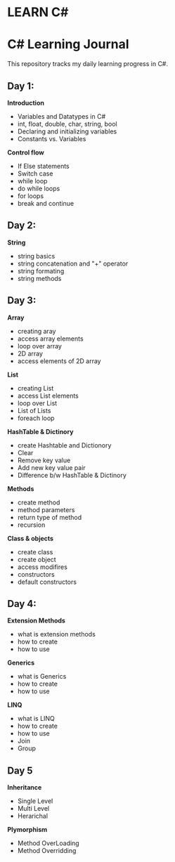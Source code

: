 # LEARN C#

# C# Learning Journal

This repository tracks my daily learning progress in C#.

## Day 1:
**Introduction**
- Variables and Datatypes in C#
- int, float, double, char, string, bool
- Declaring and initializing variables
- Constants vs. Variables

**Control flow**
- If Else statements
- Switch case
- while loop
- do while loops
- for loops
- break and continue

## Day 2:
**String**
- string basics
- string concatenation and "+" operator
- string formating
- string methods

## Day 3:
**Array**
- creating aray
- access array elements
- loop over array
- 2D array
- access elements of 2D array

**List**
- creating List
- access List elements
- loop over List
- List of Lists
- foreach loop

**HashTable & Dictinory**
- create Hashtable and Dictionory
- Clear
- Remove key value
- Add new key value pair
- Difference b/w HashTable & Dictinory

**Methods**
- create method
- method parameters
- return type of method
- recursion

**Class & objects**
- create class
- create object
- access modifires
- constructors
- default constructors

## Day 4:
**Extension Methods**
- what is extension methods
- how to create
- how to use

**Generics**
- what is Generics
- how to create
- how to use

**LINQ**
- what is LINQ
- how to create
- how to use
- Join
- Group

## Day 5
**Inheritance**
- Single Level
- Multi Level
- Herarichal

**Plymorphism**
- Method OverLoading
- Method Overridding

